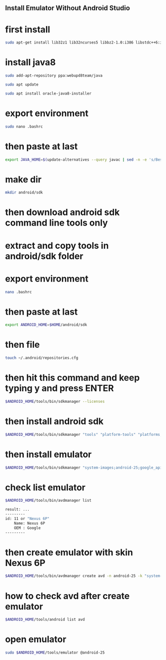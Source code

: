 ## Install Emulator Without Android Studio

# first install 
```bash
sudo apt-get install lib32z1 lib32ncurses5 libbz2-1.0:i386 libstdc++6:i386
```

# install java8
```bash
sudo add-apt-repository ppa:webupd8team/java

sudo apt update

sudo apt install oracle-java8-installer
```

# export environment
```bash
sudo nano .bashrc
```

# then paste at last
```bash
export JAVA_HOME=$(update-alternatives --query javac | sed -n -e 's/Best: *\(.*\)\/bin\/javac/\1/p')
```

# make dir 
```bash
mkdir android/sdk
```

# then download android sdk command line tools only
# extract and copy tools in android/sdk folder

# export environment
```bash
nano .bashrc
```

# then paste at last
```bash
export ANDROID_HOME=$HOME/android/sdk
```

# then file
```bash
touch ~/.android/repositories.cfg
```

# then hit this command and keep typing y and press ENTER
```bash
$ANDROID_HOME/tools/bin/sdkmanager --licenses
```

# then install android sdk
```bash
$ANDROID_HOME/tools/bin/sdkmanager "tools" "platform-tools" "platforms;android-25" "build-tools;27.0.3" "extras;android;m2repository" "extras;google;m2repository"
```

# then install emulator
```bash
$ANDROID_HOME/tools/bin/sdkmanager "system-images;android-25;google_apis;x86" "emulator"
```

# check list emulator
```bash
$ANDROID_HOME/tools/bin/avdmanager list

result: ...
---------
id: 11 or "Nexus 6P"
    Name: Nexus 6P
    OEM : Google
---------
```

# then create emulator with skin Nexus 6P
```bash
$ANDROID_HOME/tools/bin/avdmanager create avd -n android-25 -k "system-images;android-25;google_apis;x86" -d 11
```

# how to check avd after create emulator
```bash
$ANDROID_HOME/tools/android list avd
```

# open emulator
```bash
sudo $ANDROID_HOME/tools/emulator @android-25
```

